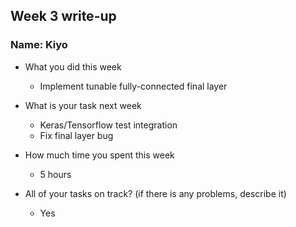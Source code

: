 ## Week 3 write-up

### Name: Kiyo

- What you did this week

    - Implement tunable fully-connected final layer

- What is your task next week

  - Keras/Tensorflow test integration
  - Fix final layer bug

- How much time you spent this week

  - 5 hours

- All of your tasks on track? (if there is any problems, describe it)
  - Yes
